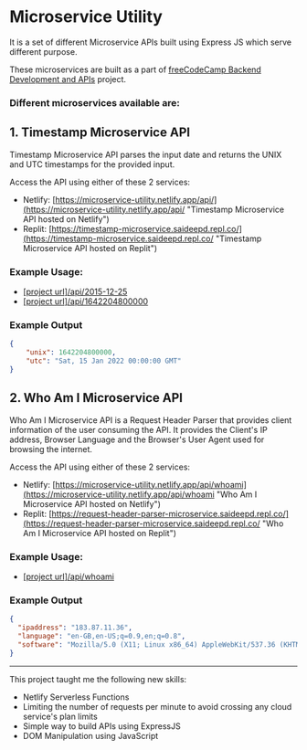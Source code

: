 # Microservice Utility

It is a set of different Microservice APIs built using Express JS which serve different purpose.

These microservices are built as a part of [freeCodeCamp Backend Development and APIs](https://www.freecodecamp.org/learn/back-end-development-and-apis/ "View the freeCodeCamp Backend Development APIs course") project.

### Different microservices available are:

## 1. Timestamp Microservice API

Timestamp Microservice API parses the input date and returns the UNIX and UTC timestamps for the provided input.

Access the API using either of these 2 services:
- Netlify: [https://microservice-utility.netlify.app/api/](https://microservice-utility.netlify.app/api/ "Timestamp Microservice API hosted on Netlify")
- Replit: [https://timestamp-microservice.saideepd.repl.co/](https://timestamp-microservice.saideepd.repl.co/ "Timestamp Microservice API hosted on Replit")

### Example Usage:
- [[project url]/api/2015-12-25](https://microservice-utility.netlify.app/api/2022-01-15)
- [[project url]/api/1642204800000](https://microservice-utility.netlify.app/api/1451001600000)

### Example Output
```json
{
    "unix": 1642204800000,
    "utc": "Sat, 15 Jan 2022 00:00:00 GMT"
}
```

## 2. Who Am I Microservice API

Who Am I Microservice API is a Request Header Parser that provides client information of the user consuming the API. It provides the Client's IP address, Browser Language and the Browser's User Agent used for browsing the internet.

Access the API using either of these 2 services:
- Netlify: [https://microservice-utility.netlify.app/api/whoami](https://microservice-utility.netlify.app/api/whoami "Who Am I Microservice API hosted on Netlify")
- Replit: [https://request-header-parser-microservice.saideepd.repl.co/](https://request-header-parser-microservice.saideepd.repl.co/ "Who Am I Microservice API hosted on Replit")

### Example Usage:
- [[project url]/api/whoami](https://microservice-utility.netlify.app/api/whoami)

### Example Output
```json
{
  "ipaddress": "183.87.11.36",
  "language": "en-GB,en-US;q=0.9,en;q=0.8",
  "software": "Mozilla/5.0 (X11; Linux x86_64) AppleWebKit/537.36 (KHTML, like Gecko) Chrome/97.0.4692.71 Safari/537.36"
}
```

---
This project taught me the following new skills:
- Netlify Serverless Functions
- Limiting the number of requests per minute to avoid crossing any cloud service's plan limits
- Simple way to build APIs using ExpressJS
- DOM Manipulation using JavaScript
